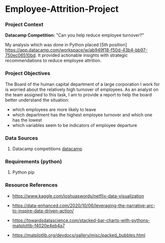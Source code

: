 # Employee-Attrition-Project
### Project Context
**Datacamp Competition:** "Can you help reduce employee turnover?" 

My analysis which was done in Python placed [5th  position] https://app.datacamp.com/workspace/w/ab949f18-f50d-43b4-bb97-750ec06510bd. It provided actionable insights with strategic recommendations to reduce employee attrition.

### Project Objectives
The Board of the human capital department of a large corporation I work for is worried about the relatively high
turnover of employees. As an analyst on the team assigned to this task, I am to provide a report to help the board better understand the situation:

* which employees are more likely to leave
* which department has the highest employee turnover and which one has the lowest
* which variables seem to be indicators of employee departure

### Data Sources
1. Datacamp competitions [datacamp](https://app.datacamp.com/learn/competitions/reducing-employee-turnover)
 
### Requirements (python)
1. Python pip

### Resource References
* https://www.kaggle.com/joshuaswords/netflix-data-visualization

* https://data-enhanced.com/2020/10/06/leveraging-the-narrative-arc-to-inspire-data-driven-action/

* https://towardsdatascience.com/stacked-bar-charts-with-pythons-matplotlib-f4020e4eb4a7

* https://matplotlib.org/devdocs/gallery/misc/packed_bubbles.html
